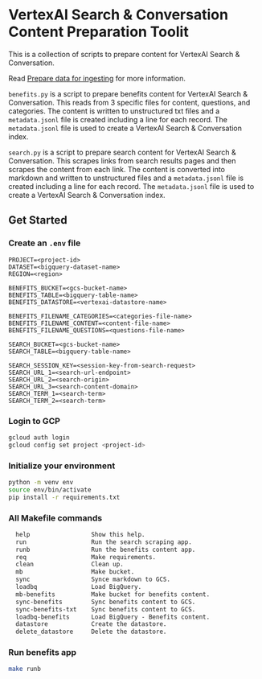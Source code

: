 # VertexAI Search & Conversation Content Preparation Toolit

This is a collection of scripts to prepare content for VertexAI Search & Conversation.

Read [Prepare data for ingesting](https://cloud.google.com/generative-ai-app-builder/docs/prepare-data) for more information.

`benefits.py` is a script to prepare benefits content for VertexAI Search & Conversation. This reads from 3 specific files for content, questions, and categories. The content is written to unstructured txt files and a `metadata.jsonl` file is created including a line for each record. The `metadata.jsonl` file is used to create a VertexAI Search & Conversation index.

`search.py` is a script to prepare search content for VertexAI Search & Conversation. This scrapes links from search results pages and then scrapes the content from each link. The content is converted into markdown and written to unstructured files and a `metadata.jsonl` file is created including a line for each record. The `metadata.jsonl` file is used to create a VertexAI Search & Conversation index.

## Get Started 

### Create an `.env` file

```
PROJECT=<project-id>
DATASET=<bigquery-dataset-name>
REGION=<region>

BENEFITS_BUCKET=<gcs-bucket-name>
BENEFITS_TABLE=<bigquery-table-name>
BENEFITS_DATASTORE=<vertexai-datastore-name>

BENEFITS_FILENAME_CATEGORIES=<categories-file-name>
BENEFITS_FILENAME_CONTENT=<content-file-name>
BENEFITS_FILENAME_QUESTIONS=<questions-file-name>

SEARCH_BUCKET=<gcs-bucket-name>
SEARCH_TABLE=<bigquery-table-name>

SEARCH_SESSION_KEY=<session-key-from-search-request>
SEARCH_URL_1=<search-url-endpoint>
SEARCH_URL_2=<search-origin>
SEARCH_URL_3=<search-content-domain>
SEARCH_TERM_1=<search-term>
SEARCH_TERM_2=<search-term>

```


### Login to GCP

```bash
gcloud auth login
gcloud config set project <project-id>
```

### Initialize your environment

```bash
python -m venv env
source env/bin/activate
pip install -r requirements.txt

```

### All Makefile commands
    
```makefile
  help                 Show this help.
  run                  Run the search scraping app.
  runb                 Run the benefits content app.
  req                  Make requirements.
  clean                Clean up.
  mb                   Make bucket.
  sync                 Synce markdown to GCS.
  loadbq               Load BigQuery.
  mb-benefits          Make bucket for benefits content.
  sync-benefits        Sync benefits content to GCS.
  sync-benefits-txt    Sync benefits content to GCS.
  loadbq-benefits      Load BigQuery - Benefits content.
  datastore            Create the datastore.
  delete_datastore     Delete the datastore.
```


### Run benefits app

```bash
make runb
```
